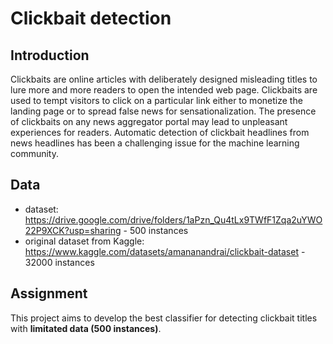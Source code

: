 # Clickbait detection

## Introduction

Clickbaits are online articles with deliberately designed misleading titles to lure more and more readers to
open the intended web page. Clickbaits are used to tempt visitors to click on a particular link either to
monetize the landing page or to spread false news for sensationalization. The presence of clickbaits on any
news aggregator portal may lead to unpleasant experiences for readers. Automatic detection of clickbait
headlines from news headlines has been a challenging issue for the machine learning community.

## Data

* dataset: https://drive.google.com/drive/folders/1aPzn_Qu4tLx9TWfF1Zqa2uYWO22P9XCK?usp=sharing - 500 instances
* original dataset from Kaggle: https://www.kaggle.com/datasets/amananandrai/clickbait-dataset - 32000 instances

## Assignment

This project aims to develop the best classifier for detecting clickbait titles with **limitated data (500 instances)**.
